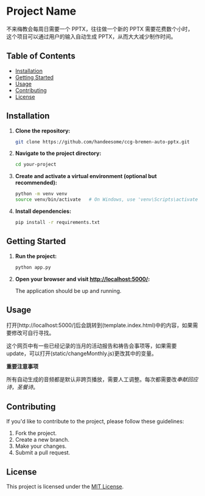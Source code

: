 # Project Name

不来梅教会每周日需要一个 PPTX，往往做一个新的 PPTX 需要花费数个小时，这个项目可以通过用户的输入自动生成 PPTX，从而大大减少制作时间。

## Table of Contents

- [Installation](#installation)
- [Getting Started](#getting-started)
- [Usage](#usage)
- [Contributing](#contributing)
- [License](#license)

## Installation

1. **Clone the repository:**

   ```bash
   git clone https://github.com/handeesome/ccg-bremen-auto-pptx.git
   ```

2. **Navigate to the project directory:**

   ```bash
   cd your-project
   ```

3. **Create and activate a virtual environment (optional but recommended):**

   ```bash
   python -m venv venv
   source venv/bin/activate   # On Windows, use 'venv\Scripts\activate'
   ```

4. **Install dependencies:**

   ```bash
   pip install -r requirements.txt
   ```

## Getting Started

1. **Run the project:**

   ```bash
   python app.py
   ```

2. **Open your browser and visit [http://localhost:5000/](http://localhost:5000/):**

   The application should be up and running.

## Usage

打开[http://localhost:5000/]后会跳转到(template.index.html)中的内容，如果需要修改可自行寻找。

这个网页中有一些已经记录的当月的活动报告和祷告会事项等，如果需要 update，可以打开(static/changeMonthly.js)更改其中的变量。

**重要注意事项**

所有自动生成的音频都是默认非跨页播放，需要人工调整。每次都需要改*奉献回应诗*，_圣餐诗_。

## Contributing

If you'd like to contribute to the project, please follow these guidelines:

1. Fork the project.
2. Create a new branch.
3. Make your changes.
4. Submit a pull request.

## License

This project is licensed under the [MIT License](LICENSE).
